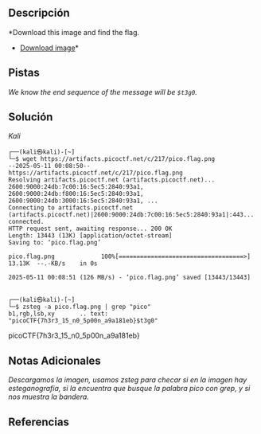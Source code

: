 ## Descripción

*Download this image and find the flag.

- [Download image](https://artifacts.picoctf.net/c/217/pico.flag.png)*
## Pistas

*We know the end sequence of the message will be `$t3g0`.*
## Solución

*Kali*
```
┌──(kali㉿kali)-[~]
└─$ wget https://artifacts.picoctf.net/c/217/pico.flag.png                          
--2025-05-11 00:08:50--  https://artifacts.picoctf.net/c/217/pico.flag.png
Resolving artifacts.picoctf.net (artifacts.picoctf.net)... 2600:9000:24db:7c00:16:5ec5:2840:93a1, 2600:9000:24db:f800:16:5ec5:2840:93a1, 2600:9000:24db:3000:16:5ec5:2840:93a1, ...
Connecting to artifacts.picoctf.net (artifacts.picoctf.net)|2600:9000:24db:7c00:16:5ec5:2840:93a1|:443... connected.
HTTP request sent, awaiting response... 200 OK
Length: 13443 (13K) [application/octet-stream]
Saving to: ‘pico.flag.png’

pico.flag.png             100%[===================================>]  13.13K  --.-KB/s    in 0s      

2025-05-11 00:08:51 (126 MB/s) - ‘pico.flag.png’ saved [13443/13443]

                                                                                                      
┌──(kali㉿kali)-[~]
└─$ zsteg -a pico.flag.png | grep "pico"
b1,rgb,lsb,xy       .. text: "picoCTF{7h3r3_15_n0_5p00n_a9a181eb}$t3g0"

```
picoCTF{7h3r3_15_n0_5p00n_a9a181eb}
## Notas Adicionales 

*Descargamos la imagen, usamos zsteg para checar si en la imagen hay esteganografia, si la encuentra que busque la palabra pico con grep, y si nos muestra la bandera.*

## Referencias 

